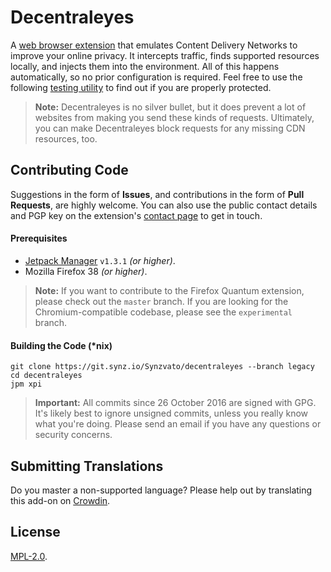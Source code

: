 Decentraleyes
=============

A [web browser extension](https://decentraleyes.org) that emulates Content Delivery Networks to improve your online privacy. It intercepts traffic, finds supported resources locally, and injects them into the environment. All of this happens automatically, so no prior configuration is required. Feel free to use the following [testing utility](https://decentraleyes.org/test) to find out if you are properly protected.

> **Note:** Decentraleyes is no silver bullet, but it does prevent a lot of websites from making you send these kinds of requests. Ultimately, you can make Decentraleyes block requests for any missing CDN resources, too.

## Contributing Code

Suggestions in the form of **Issues**, and contributions in the form of **Pull Requests**, are highly welcome. You can also use the public contact details and PGP key on the extension's [contact page](https://decentraleyes.org/contact) to get in touch.

#### Prerequisites

* [Jetpack Manager](https://developer.mozilla.org/Add-ons/SDK/Tools/jpm#Installation) ```v1.3.1``` *(or higher)*.
* Mozilla Firefox 38 *(or higher)*.

> **Note:** If you want to contribute to the Firefox Quantum extension, please check out the ```master``` branch. If you are looking for the Chromium-compatible codebase, please see the ```experimental``` branch.

#### Building the Code (*nix)

    git clone https://git.synz.io/Synzvato/decentraleyes --branch legacy
    cd decentraleyes
    jpm xpi

> **Important:** All commits since 26 October 2016 are signed with GPG. It's likely best to ignore unsigned commits, unless you really know what you're doing. Please send an email if you have any questions or security concerns.

## Submitting Translations

Do you master a non-supported language? Please help out by translating this add-on on [Crowdin](https://crowdin.com/project/decentraleyes).

## License

[MPL-2.0](https://www.mozilla.org/MPL/2.0).
